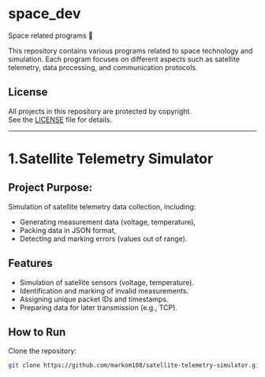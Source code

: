 # space_dev
Space related programs 🚀 

This repository contains various programs related to space technology and simulation. Each program focuses on different aspects such as satellite telemetry, data processing, and communication protocols.

## License
All projects in this repository are protected by copyright.  
See the [LICENSE](https://github.com/markom108/space_dev/blob/main/LICENSE.md) file for details.
_____________________________________________________________________________________________________________________________________________________________________________________________________
# 1.Satellite Telemetry Simulator
## Project Purpose:
Simulation of satellite telemetry data collection, including:
- Generating measurement data (voltage, temperature),
- Packing data in JSON format,
- Detecting and marking errors (values out of range).

## Features
- Simulation of satellite sensors (voltage, temperature).
- Identification and marking of invalid measurements.
- Assigning unique packet IDs and timestamps.
- Preparing data for later transmission (e.g., TCP).

## How to Run
Clone the repository:
```bash
git clone https://github.com/markom108/satellite-telemetry-simulator.git

